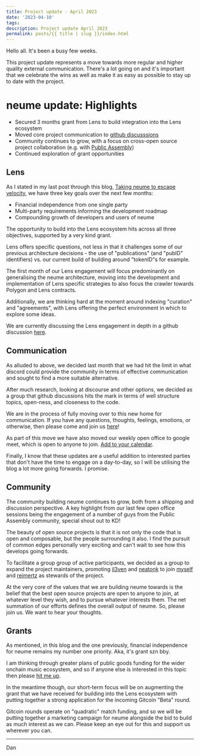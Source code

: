 ```yaml
---
title: Project update - April 2023
date: '2023-04-10'
tags:
description: Project update April 2023
permalink: posts/{{ title | slug }}/index.html
---
```


Hello all. It's been a busy few weeks.

This project update represents a move towards more regular and higher quality external communication. There's a lot going on and it's important that we celebrate the wins as well as make it as easy as possible to stay up to date with the project.

# neume update: Highlights

- Secured 3 months grant from Lens to build integration into the Lens ecosystem
- Moved core project communication to [github discusssions](https://github.com/orgs/neume-network/discussions)
- Community continues to grow, with a focus on cross-open source project collaboration (e.g. with [Public Assembly](https://www.public---assembly.com/))
- Continued exploration of grant opportunities

## Lens

As I stated in my last post through this blog, [Taking neume to escape velocity](https://neume.network/posts/taking-neume-towards-escape-velocity/), we have three key goals over the next few months:

- Financial independence from one single party
- Multi-party requirements informing the development roadmap
- Compounding growth of developers and users of neume

The opportunity to build into the Lens ecosystem hits across all three objectives, supported by a very kind grant.

Lens offers specific questions, not less in that it challenges some of our previous architecture decisions - the use of "publications" (and "pubID" identifiers) vs. our current build of building around "tokenID"s for example.

The first month of our Lens engagement will focus predominantly on generalising the neume architecture, moving into the development and implementation of Lens specific strategies to also focus the crawler towards Polygon and Lens contracts.

Additionally, we are thinking hard at the moment around indexing "curation" and "agreements", with Lens offering the perfect environment in which to explore some ideas.

We are currently discussing the Lens engagement in depth in a github discussion [here](https://github.com/orgs/neume-network/discussions/15_).

## Communication

As alluded to above, we decided last month that we had hit the limit in what discord could provide the community in terms of effective communication and sought to find a more suitable alternative.

After much research, looking at discourse and other options, we decided as a group that github discussions hits the mark in terms of well structure topics, open-ness, and closeness to the code.

We are in the process of fully moving over to this new home for communication. If you have any questions, thoughts, feelings, emotions, or otherwise, then please come and join us [here](https://github.com/orgs/neume-network/discussions)!

As part of this move we have also moved our weekly open office to google meet, which is open to anyone to join. [Add to your calendar](https://calendar.google.com/calendar/event?action=TEMPLATE&tmeid=NXA1aTQwMDNkYzgzZWw0aGNqNGRrdTRqdTBfMjAyMzAzMjNUMTUwMDAwWiA4MzhiNzE1NThiZjM4OTRlNWYzZTZhMTI1MzFiODIzMjZhZGFiN2E0NTZjZTQxYTU0ODBjMjY2YTk0OTUwOGVlQGc&tmsrc=838b71558bf3894e5f3e6a12531b82326adab7a456ce41a5480c266a949508ee%40group.calendar.google.com&scp=ALL).

Finally, I know that these updates are a useful addition to interested parties that don't have the time to engage on a day-to-day, so I will be utilising the blog a lot more going forwards. I promise.

## Community

The community building neume continues to grow, both from a shipping and discussion perspective. A key highlight from our last few open office sessions being the engagement of a number of guys from the Public Assembly community, special shout out to KD!

The beauty of open source projects is that it is not only the code that is open and composable, but the people surrounding it also. I find the pursuit of common edges personally very exciting and can't wait to see how this develops going forwards.

To facilitate a group group of active participants, we decided as a group to expand the project maintainers, promoting [il3ven](https://github.com/il3ven) and [neatonk](https://github.com/neatonk) to join [myself](https://github.com/djfnd) and [reimertz](https://github.com/reimertz) as stewards of the project.

At the very core of the values that we are building neume towards is the belief that the best open source projects are open to anyone to join, at whatever level they wish, and to pursue whatever interests them. The net summation of our efforts defines the overall output of neume. So, please join us. We want to hear your thoughts.

## Grants

As mentioned, in this blog and the one previously, financial independence for neume remains my number one priority. Aka, it's grant szn bby.

I am thinking through greater plans of public goods funding for the wider onchain music ecosystem, and so if anyone else is interested in this topic then please [hit me up](https://twitter.com/dan_djfnd).

In the meantime though, our short-term focus will be on augmenting the grant that we have received for building into the Lens ecosystem with putting together a strong application for the incoming Gitcoin "Beta" round.

Gitcoin rounds operate on "quadratic" match funding, and so we will be putting together a marketing campaign for neume alongside the bid to build as much interest as we can. Please keep an eye out for this and support us wherever you can.

---

Dan

